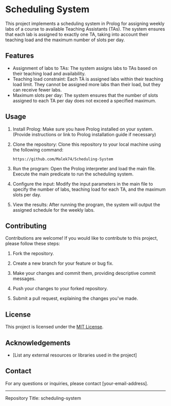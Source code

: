 # Scheduling System

This project implements a scheduling system in Prolog for assigning weekly labs of a course to available Teaching Assistants (TAs). The system ensures that each lab is assigned to exactly one TA, taking into account their teaching load and the maximum number of slots per day.

## Features

- Assignment of labs to TAs: The system assigns labs to TAs based on their teaching load and availability.
- Teaching load constraint: Each TA is assigned labs within their teaching load limit. They cannot be assigned more labs than their load, but they can receive fewer labs.
- Maximum slots per day: The system ensures that the number of slots assigned to each TA per day does not exceed a specified maximum.

## Usage

1. Install Prolog: Make sure you have Prolog installed on your system. (Provide instructions or link to Prolog installation guide if necessary)

2. Clone the repository: Clone this repository to your local machine using the following command:

   ```
   https://github.com/Malek74/Scheduling-System
   ```

3. Run the program: Open the Prolog interpreter and load the main file. Execute the main predicate to run the scheduling system.

4. Configure the input: Modify the input parameters in the main file to specify the number of labs, teaching load for each TA, and the maximum slots per day.

5. View the results: After running the program, the system will output the assigned schedule for the weekly labs.

## Contributing

Contributions are welcome! If you would like to contribute to this project, please follow these steps:

1. Fork the repository.

2. Create a new branch for your feature or bug fix.

3. Make your changes and commit them, providing descriptive commit messages.

4. Push your changes to your forked repository.

5. Submit a pull request, explaining the changes you've made.

## License

This project is licensed under the [MIT License](LICENSE).

## Acknowledgements

- [List any external resources or libraries used in the project]

## Contact

For any questions or inquiries, please contact [your-email-address].

---

Repository Title: scheduling-system
